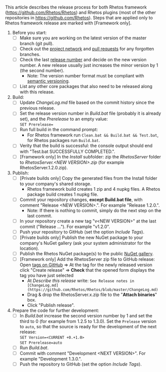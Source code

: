 This article describes the release process for both Rhetos framework (<https://github.com/Rhetos/Rhetos>) and Rhetos plugins (most of the other repositories in <https://github.com/Rhetos>). Steps that are applied only to Rhetos framework release are marked with [Framework only].

1. Before you start:
    * [ ] Make sure you are working on the latest version of the master branch (git pull).
    * [ ] Check out the [project network](https://github.com/Rhetos/Rhetos/network)
      and [pull requests](https://github.com/Rhetos/Rhetos/pulls) for any forgotten branches.
    * [ ] Check the last [release number](https://github.com/Rhetos/Rhetos/releases) and decide on the new version number.
      A new release usually just increases the minor version by 1 (the second number).
      * Note: The version number format must be compliant with [semantic versioning](https://semver.org/).
    * [ ] List any other core packages that also need to be released along with this release.
2. Build:
    * [ ] Update *ChangeLog.md* file based on the commit history since the previous release.
    * [ ] Set the release version number in *Build.bat* file (probably it is already set), and the *Prerelease* to an empty value:<br/>
      `SET Prerelease=`
    * [ ] Run full build in the command prompt:
      * For Rhetos framework run `Clean.bat && Build.bat && Test.bat`, for Rhetos packages run `Build.bat`.
    * [ ] Verity that the build is successful: the console output should end with "Test.bat SUCCESSFULLY COMPLETED.".
    * [ ] [Framework only] In the *Install* subfolder: zip the *RhetosServer* folder to *RhetosServer.&lt;NEW VERSION&gt;.zip* (for example RhetosServer.1.2.0.zip).
3. Publish:
    * [ ] [Private builds only] Copy the generated files from the Install folder to your company's shared storage.
      * Rhetos framework build creates 1 zip and 4 nupkg files. A Rhetos package build creates 1 nupkg file.
    * [ ] Commit your repository changes, **except Build.bat file**, with comment "Release &lt;NEW VERSION&gt;.".
      For example "Release 1.2.0.".
      * Note: If there is nothing to commit, simply do the next step on the last commit.
    * [ ] In your repository create a new tag "v&lt;NEW VERSION&gt;" at the last commit ("Release ...").
      For example "v1.2.0".
    * [ ] Push your repository to GitHub (set the option *Include Tags*).
    * [ ] [Private builds only] Publish the new NuGet package to your company's NuGet gallery (ask your system administrator for the location).
    * [ ] Publish the Rhetos NuGet package(s) to the public [NuGet gallery](https://www.nuget.org/packages/manage/upload).
    * [ ] [Framework only] Add the RhetosServer zip file to GitHub release: Open [tags on GitHub](https://github.com/Rhetos/Rhetos/tags)
      => At the tag for the newly released version click "Create release"
      => **Check** that the opened form displays the tag you have just selected
      * At *Describe this release* write: `See Release notes in [ChangeLog.md](https://github.com/Rhetos/Rhetos/blob/master/ChangeLog.md)`
      * Drag & drop the RhetosServer.x.zip file to the "**Attach binaries**" box.
      * Click "Publish release".
4. Prepare the code for further development:
    * [ ] In *Build.bat* increase the second version number by 1 and set the third to 0 (for example from 1.2.5 to 1.3.0). Set the `Prelease` version to `auto`, so that the source is ready for the development of the next release:<br/>
      `SET Version=<CURRENT +0.+1.0>`<br/>
      `SET Prerelease=auto`
    * [ ] Run *Build.bat*.
    * [ ] Commit with comment "Development &lt;NEXT VERSION&gt;". For example "Development 1.3.0.".
    * [ ] Push the repository to GitHub (set the option *Include Tags*).
